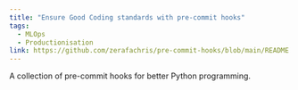 ```yaml
---
title: "Ensure Good Coding standards with pre-commit hooks"
tags:
  - MLOps
  - Productionisation
link: https://github.com/zerafachris/pre-commit-hooks/blob/main/README.md
---
```


A collection of pre-commit hooks for better Python programming.